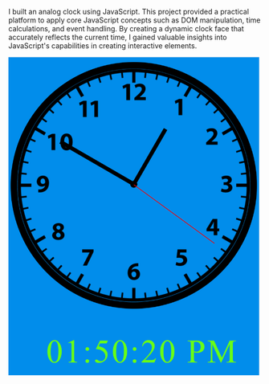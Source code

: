 I built an analog clock using JavaScript. This project provided a practical platform to apply core JavaScript concepts such as DOM manipulation, time calculations, and event handling. By creating a dynamic clock face that accurately reflects the current time, I gained valuable insights into JavaScript's capabilities in creating interactive elements.

<img src="/javascript-clock.gif" width="500px">